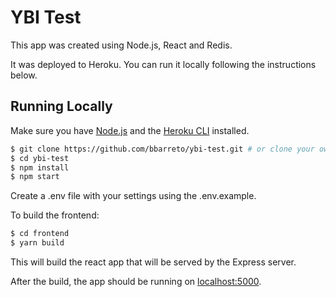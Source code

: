 # YBI Test

This app was created using Node.js, React and Redis.

It was deployed to Heroku. You can run it locally following the instructions below.

## Running Locally

Make sure you have [Node.js](http://nodejs.org/) and the [Heroku CLI](https://cli.heroku.com/) installed.

```sh
$ git clone https://github.com/bbarreto/ybi-test.git # or clone your own fork
$ cd ybi-test
$ npm install
$ npm start
```

Create a .env file with your settings using the .env.example.

To build the frontend:

```sh
$ cd frontend
$ yarn build
```

This will build the react app that will be served by the Express server.

After the build, the app should be running on [localhost:5000](http://localhost:5000/).
